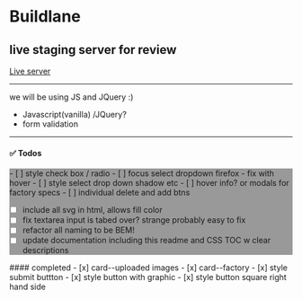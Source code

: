 # Buildlane

## live staging server for review
[Live server](https://priceless-mayer-6b4cb7.netlify.app/)

---

we will be using JS and JQuery :)

- Javascript(vanilla) /JQuery? 
- form validation

---
#### :white_check_mark: Todos
<div style='background-color:#999999'>
- [ ] style check box / radio
- [ ] focus select dropdown firefox - fix with hover
- [ ] style select drop down shadow etc
- [ ] hover info? or modals for factory specs
- [ ] individual delete and add btns

- [ ] include all svg in html, allows fill color 
- [ ] fix textarea input is tabed over? strange probably easy to fix
- [ ] refactor all naming to be BEM! 
- [ ] update documentation including this readme and CSS TOC w clear descriptions
</div>
#### completed 
- [x] card--uploaded images
- [x] card--factory
- [x] style submit buttton
- [x] style button with graphic
- [x] style button square right hand side



